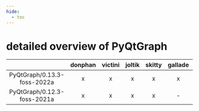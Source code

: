 ```yaml
---
hide:
  - toc
---
```


detailed overview of PyQtGraph
==============================

| |donphan|victini|joltik|skitty|gallade|accelgor|swalot|doduo|
| :---: | :---: | :---: | :---: | :---: | :---: | :---: | :---: | :---: |
|PyQtGraph/0.13.3-foss-2022a|x|x|x|x|x|x|x|x|
|PyQtGraph/0.12.3-foss-2021a|x|x|x|x|-|-|x|x|
